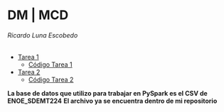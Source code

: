 # DM | MCD
###### Ricardo Luna Escobedo

- [Tarea 1](./Clase/Tarea%201/Tarea%201.pdf)
  - [Código Tarea 1](./Clase/Tarea%201/Tarea%201.ipynb)
- [Tarea 2](./Clase/Tarea%202/Tarea%202.pdf)
  - [Código Tarea 2](./Clase/Tarea%202/Tarea%202.ipynb)

**La base de datos que utilizo para trabajar en PySpark es el CSV de ENOE_SDEMT224**
**El archivo ya se encuentra dentro de mi repositorio**
